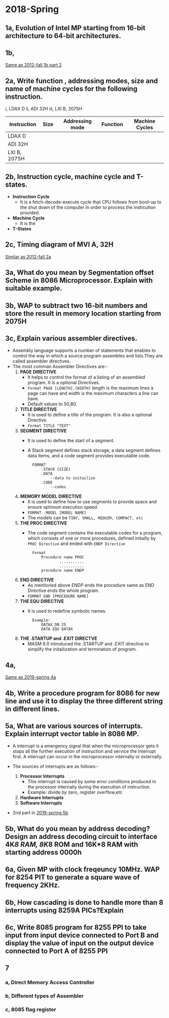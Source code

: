 # 2018-Spring

## 1a, Evolution of Intel MP starting from 16-bit architecture to 64-bit architectures.

## 1b,

[Same as 2012-fall 1b part 2]()

## 2a, Write function , addressing modes, size and name of machine cycles for the following instruction.

i, LDAX D
ii, ADI 32H
iii, LXI B, 2075H

|Instruction|Size|Addressing mode|Function|Machine Cycles|
|--|--|--|--|--|
|LDAX D|
|ADI 32H|
|LXI B, 2075H|

## 2b, Instruction cycle, machine cycle and T-states.

- **Instruction Cycle**
    - It is a fetch-decode-execute cycle that CPU follows from boot-up to the shut down of the computer in order to process the instrcution provided.
- **Machine Cycle**
    - It is the 
- **T-States**

## 2c, Timing diagram of MVI A, 32H

[Similar as 2012-fall 2a]()

## 3a, What do you mean by Segmentation offset Scheme in 8086 Microprocessor. Explain with suitable example.

## 3b, WAP to subtract two 16-bit numbers and store the result in memory location starting from 2075H

## 3c, Explain various assembler directives.

- Assembly language supports a number of statements that enables to control the way in which a source program assembles and lists.They are called assembler directives.
- The most comman Assembler Directives are:-
    1. **PAGE DIRECTIVE**
        - It helps to control the format of a listing of an assembled program. It is a optional Directives.
        - `Format PAGE [LENGTH],[WIDTH]` length is the maximum lines a page can have and width is the maximum characters a line can have.
        - Default values to 50,80.
    1. **TITLE DIRECTIVE**
        - It is used to define a title of the program. It is also a optional Directive.
        - `Format TITLE "TEXT"`
    1. **SEGMENT DIRECTIVE**
        - It is used to define the start of a segment.
        - A Stack segment defines stack storage, a data segment defines data items, and a code segment provides executable code.
        
                FORMAT 
                    .STACK [SIZE]
                    .DATA
                        --data to initailize
                    .CODE
                        --codes
    1. **MEMORY MODEL DIRECTIVE**
        - It is used to define how to use segments to provide space and ensure optimum execution speed.
        - `FORMAT .MODEL [MODEL NAME]`
        - The models can be `TINY, SMALL, MEDUIM, COMPACT, etc`
    1. **THE PROC DIRECTIVE**
        - The code segment contains the executable codes for a program, which consists of one or more procedures, defined initailly by `PROC Directive` and ended with `ENDP Directive`
        
                Format
                    Procedure name PROC
                            ...........
                            ...........
                    procedure name ENDP
    1. **END DIRECTIVE**
        - As mentioned above ENDP ends the procedure same as END Directive ends the whole program.
        - `FORMAT END [PROCEDURE NAME]`
    1. **THE EQU DIRECTIVE**
        - It is used to redefine symbolic names.

                Example:
                    DATAX DB 25
                    DATA EQU DATAX
    1. **THE .STARTUP and .EXIT DIRECTVE**
        - MASM 6.0 introduced the .STARTUP and .EXIT directive to simplify the initailization and termination of program.

## 4a, 

[Same as 2019-spring 4a]()

## 4b, Write a procedure program for 8086 for new line and use it to display the three different string in different lines.

## 5a, What are various sources of interrupts. Explain interrupt vector table in 8086 MP.

- A interrupt is a emergency signal that when the microprocessor gets it stops all the further execution of instruction and service the interrupt first. A interrupt can occur in the microprocessor internally or externally.
- The sources of interrupts are as follows:-
    1. **Processor Interrupts**
        - This interrupt is caused by some error conditions produced in the processor internally during the execution of instruction.
        - Example: divide by zero, register overflow,etc
    1. **Hardware Interrupts**
    1. **Software Interrupts**

- 2nd part in [2019-spring 5b]()

## 5b, What do you mean by address decoding? Design an address decoding circuit to interface 4K*8 RAM, 8K*8 ROM and 16K*8 RAM with starting address 0000h
 
## 6a, Given MP with clock freqeuncy 10MHz. WAP for 8254 PIT to generate a square wave of frequency 2KHz. 

## 6b, How cascading is done to handle more than 8 interrupts using 8259A PICs?Explain

## 6c, Write 8085 program for 8255 PPI to take input from input device connected to Port B and display the value of input on the output device connected to Port A of 8255 PPI

## 7

### a, Direct Memory Access Controller

### b, Different types of Assembler

### c, 8085 flag register